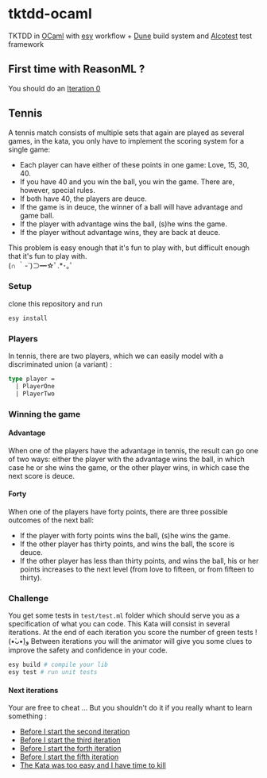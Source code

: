 # tktdd-ocaml

TKTDD in [OCaml](https://reasonml.github.io) with [esy](https://esy.sh/) workflow + [Dune](https://dune.readthedocs.io/) build system and [Alcotest](https://github.com/mirage/alcotest) test framework

## First time with ReasonML ?

You should do an [Iteration 0](./docs/0.md)

## Tennis

A tennis match consists of multiple sets that again are played as several games, in the kata, you only have to implement the scoring system for a single game:

- Each player can have either of these points in one game: Love, 15, 30, 40.
- If you have 40 and you win the ball, you win the game. There are, however, special rules.
- If both have 40, the players are deuce.
- If the game is in deuce, the winner of a ball will have advantage and game ball.
- If the player with advantage wins the ball, (s)he wins the game.
- If the player without advantage wins, they are back at deuce.

This problem is easy enough that it's fun to play with, but difficult enough that it's fun to play with.
<br/>(∩ ｀-´)⊃━☆ﾟ.\*･｡ﾟ

### Setup

clone this repository and run

```sh
esy install
```

### Players

In tennis, there are two players, which we can easily model with a discriminated union (a variant) :

```OCaml
type player =
  | PlayerOne
  | PlayerTwo
```

### Winning the game

#### Advantage

When one of the players have the advantage in tennis, the result can go one of two ways: either the player with the advantage wins the ball, in which case he or she wins the game, or the other player wins, in which case the next score is deuce.

#### Forty

When one of the players have forty points, there are three possible outcomes of the next ball:

- If the player with forty points wins the ball, (s)he wins the game.
- If the other player has thirty points, and wins the ball, the score is deuce.
- If the other player has less than thirty points, and wins the ball, his or her points increases to the next level (from love to fifteen, or from fifteen to thirty).

### Challenge

You get some tests in `test/test.ml` folder which should serve you as a specification of what you can code.
This Kata will consist in several iterations.
At the end of each iteration you score the number of green tests ! (•̀ᴗ•́)و
Between iterations you will the animator will give you some clues to improve the safety and confidence in your code.

```sh
esy build # compile your lib
esy test # run unit tests
```

#### Next iterations

Your are free to cheat ... But you shouldn't do it if you really whant to learn something :

- [Before I start the second iteration](./docs/1.md)
- [Before I start the third iteration](./docs/2.md)
- [Before I start the forth iteration](./docs/3.md)
- [Before I start the fifth iteration](./docs/4.md)
- [The Kata was too easy and I have time to kill](./docs/extra.md)
